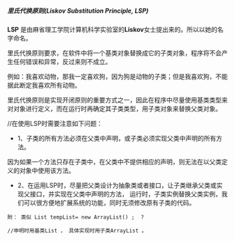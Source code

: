 ##### 里氏代换原则(Liskov Substitution Principle, LSP)
**LSP** 是由麻省理工学院计算机科学实验室的**Liskov**女士提出来的。所以以她的名字命名。


里氏代换原则要求，在软件中将一个基类对象替换成它的子类对象，程序将不会产生任何错误和异常，反过来则不成立。

例如：我喜欢动物，那我一定喜欢狗，因为狗是动物的子类；但是我喜欢狗，不能据此断定我喜欢所有动物。


里氏代换原则是实现开闭原则的重要方式之一，因此在程序中尽量使用基类类型来对对象进行定义，而在运行时再确定其子类类型，用子类对象来替换父类对象。


//在使用LSP时需要注意如下问题：

- 1、子类的所有方法必须在父类中声明，或子类必须实现父类中声明的所有方法。

因为如果一个方法只存在子类中，在父类中不提供相应的声明，则无法在以父类定义的对象中使用该方法。

- 2、在运用LSP时，尽量把父类设计为抽象类或者接口，让子类继承父类或实现父接口，并实现在父类中声明的方法，
运行时，子类实例替换父类实例，我们可以很方便地扩展系统的功能，同时无须修改原有子类的代码。


```
附： 类似 List tempList= new ArrayList() ;  ?

//申明时用基类List ， 具体实现时用子类ArrayList 。
